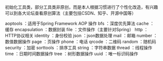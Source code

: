 初始化工具类，部分工具类非原创，而是本人根据习惯进行了个性化改造，有兴趣可以到各大论坛查看原创算法（主要包括CSDN、知乎、开源中国等）

aoptools ：适用于Spring Framework AOP 操作
bfs ：深度优先算法
cache ：缓存
encapsulation ：数据封装
file ：文件操作（主要针对Spring）
http ：HTTP协议相关
identity ：身份校验
json ：json数据处理
mail ：邮箱
number ：数值数据操作
page ：页操作
phone ：电话
qrcode ：二维码
random ：随机码
security ：加密
sorttools ：排序工具
string ：字符串数据
thread ：线程操作
time ：日期时间数据操作
tree ：树形数据操作
uuid ：唯一标识码操作